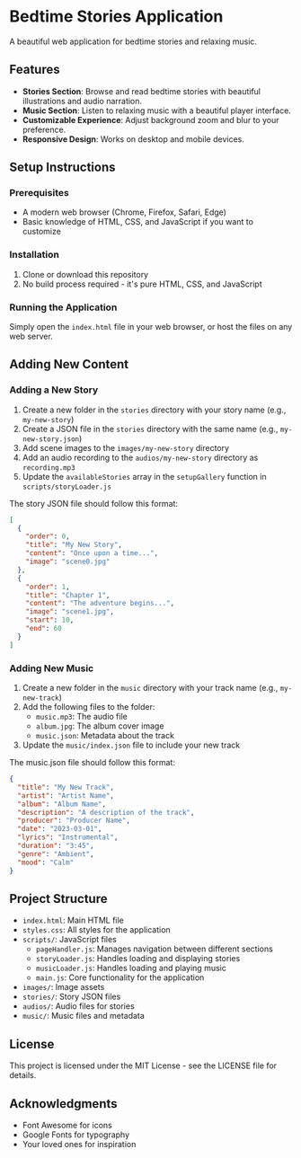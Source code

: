 # Bedtime Stories Application

A beautiful web application for bedtime stories and relaxing music.

## Features

- **Stories Section**: Browse and read bedtime stories with beautiful illustrations and audio narration.
- **Music Section**: Listen to relaxing music with a beautiful player interface.
- **Customizable Experience**: Adjust background zoom and blur to your preference.
- **Responsive Design**: Works on desktop and mobile devices.

## Setup Instructions

### Prerequisites

- A modern web browser (Chrome, Firefox, Safari, Edge)
- Basic knowledge of HTML, CSS, and JavaScript if you want to customize

### Installation

1. Clone or download this repository
2. No build process required - it's pure HTML, CSS, and JavaScript

### Running the Application

Simply open the `index.html` file in your web browser, or host the files on any web server.

## Adding New Content

### Adding a New Story

1. Create a new folder in the `stories` directory with your story name (e.g., `my-new-story`)
2. Create a JSON file in the `stories` directory with the same name (e.g., `my-new-story.json`)
3. Add scene images to the `images/my-new-story` directory
4. Add an audio recording to the `audios/my-new-story` directory as `recording.mp3`
5. Update the `availableStories` array in the `setupGallery` function in `scripts/storyLoader.js`

The story JSON file should follow this format:

```json
[
  {
    "order": 0,
    "title": "My New Story",
    "content": "Once upon a time...",
    "image": "scene0.jpg"
  },
  {
    "order": 1,
    "title": "Chapter 1",
    "content": "The adventure begins...",
    "image": "scene1.jpg",
    "start": 10,
    "end": 60
  }
]
```

### Adding New Music

1. Create a new folder in the `music` directory with your track name (e.g., `my-new-track`)
2. Add the following files to the folder:
   - `music.mp3`: The audio file
   - `album.jpg`: The album cover image
   - `music.json`: Metadata about the track
3. Update the `music/index.json` file to include your new track

The music.json file should follow this format:

```json
{
  "title": "My New Track",
  "artist": "Artist Name",
  "album": "Album Name",
  "description": "A description of the track",
  "producer": "Producer Name",
  "date": "2023-03-01",
  "lyrics": "Instrumental",
  "duration": "3:45",
  "genre": "Ambient",
  "mood": "Calm"
}
```

## Project Structure

- `index.html`: Main HTML file
- `styles.css`: All styles for the application
- `scripts/`: JavaScript files
  - `pageHandler.js`: Manages navigation between different sections
  - `storyLoader.js`: Handles loading and displaying stories
  - `musicLoader.js`: Handles loading and playing music
  - `main.js`: Core functionality for the application
- `images/`: Image assets
- `stories/`: Story JSON files
- `audios/`: Audio files for stories
- `music/`: Music files and metadata

## License

This project is licensed under the MIT License - see the LICENSE file for details.

## Acknowledgments

- Font Awesome for icons
- Google Fonts for typography
- Your loved ones for inspiration 